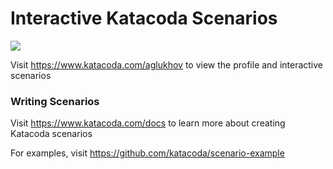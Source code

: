 # Interactive Katacoda Scenarios

[![](http://shields.katacoda.com/katacoda/aglukhov/count.svg)](https://www.katacoda.com/aglukhov "Get your profile on Katacoda.com")

Visit https://www.katacoda.com/aglukhov to view the profile and interactive scenarios

### Writing Scenarios
Visit https://www.katacoda.com/docs to learn more about creating Katacoda scenarios

For examples, visit https://github.com/katacoda/scenario-example
